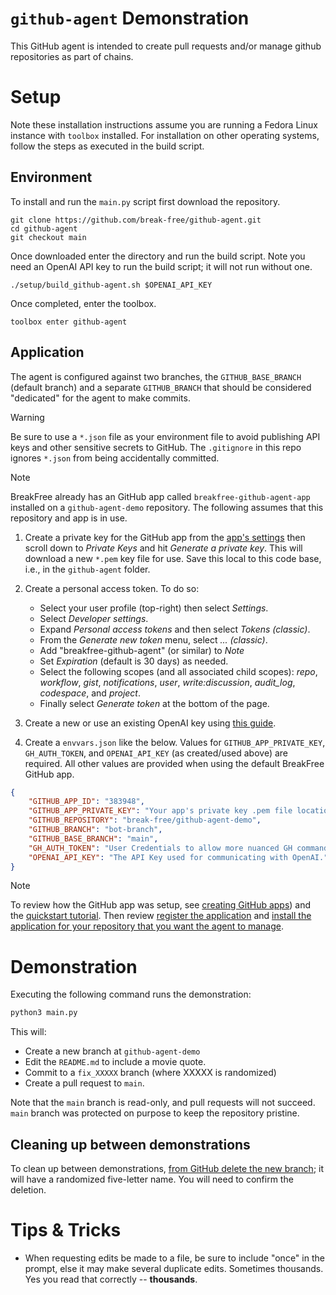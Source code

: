# `github-agent` Demonstration

This GitHub agent is intended to create pull requests and/or manage github
repositories as part of chains.

# Setup

Note these installation instructions assume you are running a Fedora Linux
instance with `toolbox` installed. For installation on other operating systems,
follow the steps as executed in the build script.

## Environment

To install and run the `main.py` script first download the repository.

    git clone https://github.com/break-free/github-agent.git
    cd github-agent
    git checkout main

Once downloaded enter the directory and run the build script. Note you need an
OpenAI API key to run the build script; it will not run without one.

    ./setup/build_github-agent.sh $OPENAI_API_KEY

Once completed, enter the toolbox.

    toolbox enter github-agent

## Application

The agent is configured against two branches, the `GITHUB_BASE_BRANCH` (default
branch) and a separate `GITHUB_BRANCH` that should be considered "dedicated" for
the agent to make commits.

> [!WARNING]
> Be sure to use a `*.json` file as your environment file to avoid publishing
> API keys and other sensitive secrets to GitHub. The `.gitignore` in this repo
> ignores `*.json` from being accidentally committed.

> [!NOTE]
> BreakFree already has an GitHub app called `breakfree-github-agent-app`
> installed on a `github-agent-demo`  repository. The following assumes that
> this repository and app is in use.

1. Create a private key for the GitHub app from the [app's settings](https://github.com/organizations/break-free/settings/apps/breakfree-github-agent-app)
then scroll down to *Private Keys* and hit *Generate a private key*. This will
download a new `*.pem` key file for use. Save this local to this code base,
i.e., in the `github-agent` folder.

1. Create a personal access token. To do so:

    - Select your user profile (top-right) then select *Settings*.
    - Select *Developer settings*.
    - Expand *Personal access tokens* and then select *Tokens (classic)*.
    - From the *Generate new token* menu, select *... (classic)*.
    - Add "breakfree-github-agent" (or similar) to *Note*
    - Set *Expiration* (default is 30 days) as needed.
    - Select the following scopes (and all associated child scopes): *repo*,
    *workflow*, *gist*, *notifications*, *user*, *write:discussion*,
    *audit_log*, *codespace*, and *project*.
    - Finally select *Generate token* at the bottom of the page.

1. Create a new or use an existing OpenAI key using [this guide](https://breakfree.atlassian.net/wiki/spaces/BFAIML/pages/2289369089/Using+the+BreakFree+OpenAI+Account).

1. Create a `envvars.json` like the below. Values for `GITHUB_APP_PRIVATE_KEY`,
`GH_AUTH_TOKEN`, and `OPENAI_API_KEY` (as created/used above) are required. All
other values are provided when using the default BreakFree GitHub app.

```json
{
    "GITHUB_APP_ID": "383948",
    "GITHUB_APP_PRIVATE_KEY": "Your app's private key .pem file location; if the location is the local directory just add `<filename>.pem`",
    "GITHUB_REPOSITORY": "break-free/github-agent-demo",
    "GITHUB_BRANCH": "bot-branch",
    "GITHUB_BASE_BRANCH": "main",
    "GH_AUTH_TOKEN": "User Credentials to allow more nuanced GH commands. Unsure if it's really necessary yet, but is currently being used for actions not available out-of-box like creating a new git branch.",
    "OPENAI_API_KEY": "The API Key used for communicating with OpenAI."
}
```

> [!NOTE]
> To review how the GitHub app was setup, see [creating GitHub apps](https://docs.github.com/en/apps/creating-github-apps/about-creating-github-apps/about-creating-github-apps))
> and the [quickstart tutorial](https://docs.github.com/en/apps/creating-github-apps/writing-code-for-a-github-app/quickstart). Then review [register the application](https://docs.github.com/en/apps/creating-github-apps/registering-a-github-app/registering-a-github-app)
> and [install the application for your repository that you want the agent to manage](https://docs.github.com/en/apps/using-github-apps/installing-your-own-github-app).


# Demonstration

Executing the following command runs the demonstration:

```bash
python3 main.py
```

This will:

- Create a new branch at `github-agent-demo`
- Edit the `README.md` to include a movie quote.
- Commit to a `fix_XXXXX` branch (where XXXXX is randomized)
- Create a pull request to `main`.

Note that the `main` branch is read-only, and pull requests will not succeed.
`main` branch was protected on purpose to keep the repository pristine.

## Cleaning up between demonstrations

To clean up between demonstrations, [from GitHub delete the new branch](https://github.com/break-free/github-agent-demo/branches);
it will have a randomized five-letter name. You will need to confirm the
deletion.

# Tips & Tricks

- When requesting edits be made to a file, be sure to include "once" in the
prompt, else it may make several duplicate edits. Sometimes thousands. Yes you
read that correctly -- **thousands**.
